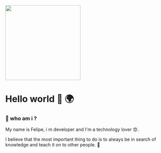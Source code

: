 <img src="https://miro.medium.com/max/3200/1*0KFB17_NGTPB0XWyc4BSgQ.jpeg"  height="235px">

# Hello world  👋 🌍


### 🤳 who am i ?
My name is Felipe, i m developer and I'm a technology lover 😍.


I believe that the most important thing to do is to always be
in search of knowledge and teach it on to other people. 🔭




